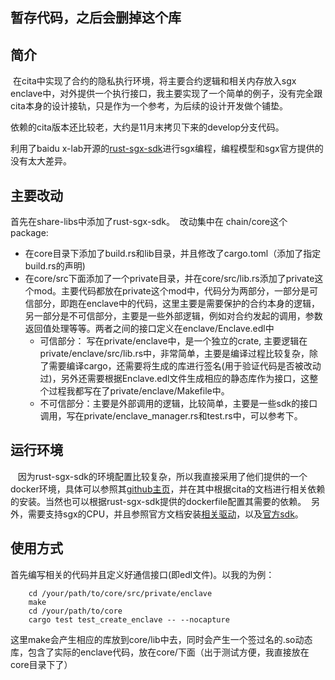 
## 暂存代码，之后会删掉这个库

## 简介

  在cita中实现了合约的隐私执行环境，将主要合约逻辑和相关内存放入sgx enclave中，对外提供一个执行接口，我主要实现了一个简单的例子，没有完全跟cita本身的设计接轨，只是作为一个参考，为后续的设计开发做个铺垫。
  
  依赖的cita版本还比较老，大约是11月末拷贝下来的develop分支代码。
  
  利用了baidu x-lab开源的[rust-sgx-sdk](https://github.com/baidu/rust-sgx-sdk)进行sgx编程，编程模型和sgx官方提供的没有太大差异。
  
 
## 主要改动

  首先在share-libs中添加了rust-sgx-sdk。
  改动集中在 chain/core这个package:
  
- 在core目录下添加了build.rs和lib目录，并且修改了cargo.toml（添加了指定build.rs的声明)
- 在core/src下面添加了一个private目录，并在core/src/lib.rs添加了private这个mod。主要代码都放在private这个mod中，代码分为两部分，一部分是可信部分，即跑在enclave中的代码，这里主要是需要保护的合约本身的逻辑，另一部分是不可信部分，主要是一些外部逻辑，例如对合约发起的调用，参数返回值处理等等。两者之间的接口定义在enclave/Enclave.edl中
  - 可信部分： 写在private/enclave中，是一个独立的crate, 主要逻辑在private/enclave/src/lib.rs中，非常简单，主要是编译过程比较复杂，除了需要编译cargo，还需要将生成的库进行签名(用于验证代码是否被改动过)，另外还需要根据Enclave.edl文件生成相应的静态库作为接口，这整个过程我都写在了private/enclave/Makefile中。
  - 不可信部分：主要是外部调用的逻辑，比较简单，主要是一些sdk的接口调用，写在private/enclave_manager.rs和test.rs中，可以参考下。

## 运行环境
  
  因为rust-sgx-sdk的环境配置比较复杂，所以我直接采用了他们提供的一个docker环境，具体可以参照其[github主页](https://github.com/baidu/rust-sgx-sdk)，并在其中根据cita的文档进行相关依赖的安装。当然也可以根据rust-sgx-sdk提供的dockerfile配置其需要的依赖。
  另外，需要支持sgx的CPU，并且参照官方文档安装[相关驱动](https://github.com/intel/linux-sgx-driver)，以及[官方sdk](https://github.com/intel/linux-sgx)。

## 使用方式

首先编写相关的代码并且定义好通信接口(即edl文件)。以我的为例：
```shell
    cd /your/path/to/core/src/private/enclave
    make    
    cd /your/path/to/core
    cargo test test_create_enclave -- --nocapture
```
这里make会产生相应的库放到core/lib中去，同时会产生一个签过名的.so动态库，包含了实际的enclave代码，放在core/下面（出于测试方便，我直接放在core目录下了）






